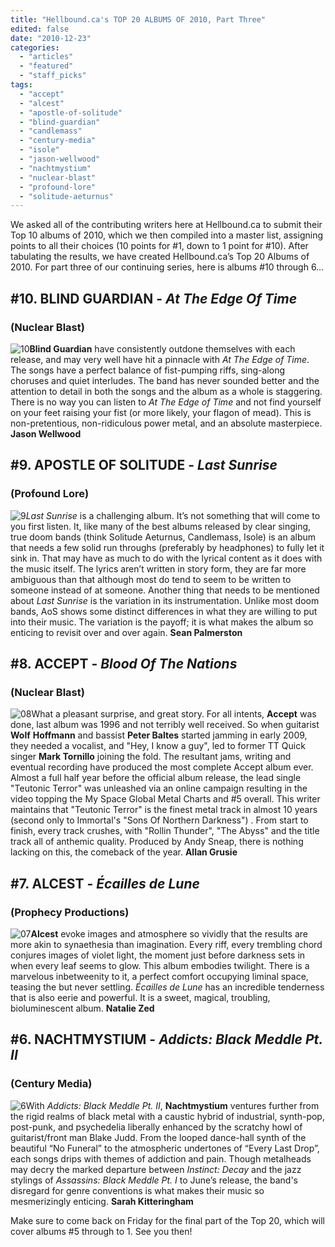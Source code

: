 ```yaml
---
title: "Hellbound.ca's TOP 20 ALBUMS OF 2010, Part Three"
edited: false
date: "2010-12-23"
categories:
  - "articles"
  - "featured"
  - "staff_picks"
tags:
  - "accept"
  - "alcest"
  - "apostle-of-solitude"
  - "blind-guardian"
  - "candlemass"
  - "century-media"
  - "isole"
  - "jason-wellwood"
  - "nachtmystium"
  - "nuclear-blast"
  - "profound-lore"
  - "solitude-aeturnus"
---
```


We asked all of the contributing writers here at Hellbound.ca to submit their Top 10 albums of 2010, which we then compiled into a master list, assigning points to all their choices (10 points for #1, down to 1 point for #10). After tabulating the results, we have created Hellbound.ca’s Top 20 Albums of 2010. For part three of our continuing series, here is albums #10 through 6…

## #10. BLIND GUARDIAN - _At The Edge Of Time_

### (Nuclear Blast)

![](http://www.hellbound.ca/wp-content/uploads/2010/12/10.jpg "10")**Blind Guardian** have consistently outdone themselves with each release, and may very well have hit a pinnacle with _At The Edge of Time_. The songs have a perfect balance of fist-pumping riffs, sing-along choruses and quiet interludes. The band has never sounded better and the attention to detail in both the songs and the album as a whole is staggering. There is no way you can listen to _At The Edge of Time_ and not find yourself on your feet raising your fist (or more likely, your flagon of mead). This is non-pretentious, non-ridiculous power metal, and an absolute masterpiece. **Jason Wellwood**

## #9. APOSTLE OF SOLITUDE - _Last Sunrise_

### (Profound Lore)

![](http://www.hellbound.ca/wp-content/uploads/2010/12/9.jpg "9")_Last Sunrise_ is a challenging album. It’s not something that will come to you first listen. It, like many of the best albums released by clear singing, true doom bands (think Solitude Aeturnus, Candlemass, Isole) is an album that needs a few solid run throughs (preferably by headphones) to fully let it sink in. That may have as much to do with the lyrical content as it does with the music itself. The lyrics aren’t written in story form, they are far more ambiguous than that although most do tend to seem to be written to someone instead of at someone. Another thing that needs to be mentioned about _Last Sunrise_ is the variation in its instrumentation. Unlike most doom bands, AoS shows some distinct differences in what they are willing to put into their music. The variation is the payoff; it is what makes the album so enticing to revisit over and over again. **Sean Palmerston**

## #8. ACCEPT - _Blood Of The Nations_

### (Nuclear Blast)

![](http://www.hellbound.ca/wp-content/uploads/2010/12/08.jpg "08")What a pleasant surprise, and great story. For all intents, **Accept** was done, last album was 1996 and not terribly well received. So when guitarist **Wolf** **Hoffmann** and bassist **Peter Baltes** started jamming in early 2009, they needed a vocalist, and "Hey, I know a guy", led to former TT Quick singer **Mark Tornillo** joining the fold. The resultant jams, writing and eventual recording have produced the most complete Accept album ever. Almost a full half year before the official album release, the lead single "Teutonic Terror" was unleashed via an online campaign resulting in the video topping the My Space Global Metal Charts and #5 overall. This writer maintains that "Teutonic Terror" is the finest metal track in almost 10 years (second only to Immortal's "Sons Of Northern Darkness") . From start to finish, every track crushes, with "Rollin Thunder", "The Abyss" and the title track all of anthemic quality. Produced by Andy Sneap, there is nothing lacking on this, the comeback of the year. **Allan Grusie**

## #7. ALCEST - _Écailles de Lune_

### (Prophecy Productions)

![](http://www.hellbound.ca/wp-content/uploads/2010/12/07.jpg "07")**Alcest** evoke images and atmosphere so vividly that the results are more akin to synaethesia than imagination. Every riff, every trembling chord conjures images of violet light, the moment just before darkness sets in when every leaf seems to glow. This album embodies twilight. There is a marvelous inbetweenity to it, a perfect comfort occupying liminal space, teasing the but never settling. _Écailles de Lune_ has an incredible tenderness that is also eerie and powerful. It is a sweet, magical, troubling, bioluminescent album. **Natalie Zed**

## #6. NACHTMYSTIUM - _Addicts: Black Meddle Pt. II_

### (Century Media)

![](http://www.hellbound.ca/wp-content/uploads/2010/12/6.jpg "6")With _Addicts: Black Meddle Pt. II_, **Nachtmystium** ventures further from the rigid realms of black metal with a caustic hybrid of industrial, synth-pop, post-punk, and psychedelia liberally enhanced by the scratchy howl of guitarist/front man Blake Judd. From the looped dance-hall synth of the beautiful “No Funeral” to the atmospheric undertones of “Every Last Drop”, each songs drips with themes of addiction and pain. Though metalheads may decry the marked departure between _Instinct: Decay_ and the jazz stylings of _Assassins: Black Meddle Pt. I_ to June’s release, the band's disregard for genre conventions is what makes their music so mesmerizingly enticing. **Sarah Kitteringham**

Make sure to come back on Friday for the final part of the Top 20, which will cover albums #5 through to 1. See you then!
